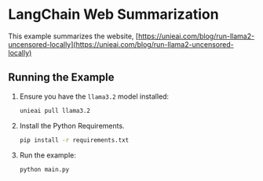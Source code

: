 # LangChain Web Summarization

This example summarizes the website, [https://unieai.com/blog/run-llama2-uncensored-locally](https://unieai.com/blog/run-llama2-uncensored-locally)

## Running the Example

1. Ensure you have the `llama3.2` model installed:

   ```bash
   unieai pull llama3.2
   ```

2. Install the Python Requirements.

   ```bash
   pip install -r requirements.txt
   ```

3. Run the example:

   ```bash
   python main.py
   ```
